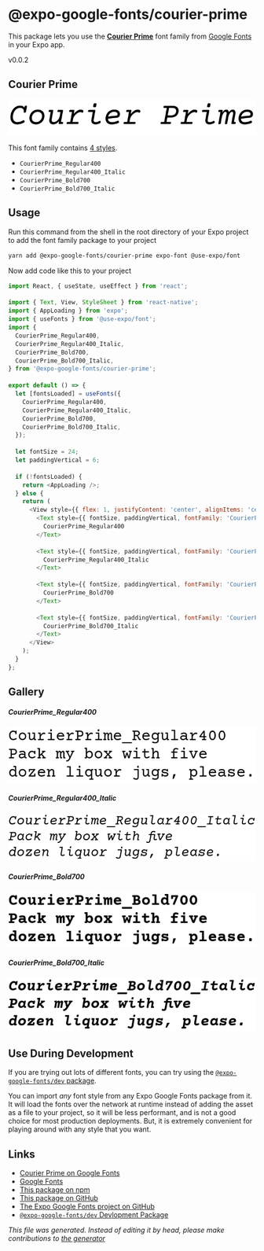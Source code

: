 # @expo-google-fonts/courier-prime

This package lets you use the [**Courier Prime**](https://fonts.google.com/specimen/Courier+Prime) font family from [Google Fonts](https://fonts.google.com/) in your Expo app.

v0.0.2

## Courier Prime

![Courier Prime](./font-family.png)

This font family contains [4 styles](#gallery).

- `CourierPrime_Regular400`
- `CourierPrime_Regular400_Italic`
- `CourierPrime_Bold700`
- `CourierPrime_Bold700_Italic`

## Usage

Run this command from the shell in the root directory of your Expo project to add the font family package to your project
```sh
yarn add @expo-google-fonts/courier-prime expo-font @use-expo/font
```

Now add code like this to your project
```js
import React, { useState, useEffect } from 'react';

import { Text, View, StyleSheet } from 'react-native';
import { AppLoading } from 'expo';
import { useFonts } from '@use-expo/font';
import {
  CourierPrime_Regular400,
  CourierPrime_Regular400_Italic,
  CourierPrime_Bold700,
  CourierPrime_Bold700_Italic,
} from '@expo-google-fonts/courier-prime';

export default () => {
  let [fontsLoaded] = useFonts({
    CourierPrime_Regular400,
    CourierPrime_Regular400_Italic,
    CourierPrime_Bold700,
    CourierPrime_Bold700_Italic,
  });

  let fontSize = 24;
  let paddingVertical = 6;

  if (!fontsLoaded) {
    return <AppLoading />;
  } else {
    return (
      <View style={{ flex: 1, justifyContent: 'center', alignItems: 'center' }}>
        <Text style={{ fontSize, paddingVertical, fontFamily: 'CourierPrime_Regular400' }}>
          CourierPrime_Regular400
        </Text>

        <Text style={{ fontSize, paddingVertical, fontFamily: 'CourierPrime_Regular400_Italic' }}>
          CourierPrime_Regular400_Italic
        </Text>

        <Text style={{ fontSize, paddingVertical, fontFamily: 'CourierPrime_Bold700' }}>
          CourierPrime_Bold700
        </Text>

        <Text style={{ fontSize, paddingVertical, fontFamily: 'CourierPrime_Bold700_Italic' }}>
          CourierPrime_Bold700_Italic
        </Text>
      </View>
    );
  }
};

```

## Gallery

##### CourierPrime_Regular400
![CourierPrime_Regular400](./4ab28865b2644070e548699748855f2d5a34b5bf8adea09607e18d4a7adc8999.ttf.png)

##### CourierPrime_Regular400_Italic
![CourierPrime_Regular400_Italic](./7109c63818181b56013b7ced3e5da53d756aab727e6a9786a0c8a58affe4ec23.ttf.png)

##### CourierPrime_Bold700
![CourierPrime_Bold700](./385e70d216befbb71f12f5009f1824d235e0f4f2ab653bb0296d5d999afdfd3f.ttf.png)

##### CourierPrime_Bold700_Italic
![CourierPrime_Bold700_Italic](./3f61e15019812e414a4dba4f3b4fbdda453e8c4dd18deafacb7c55686cef11a7.ttf.png)


## Use During Development

If you are trying out lots of different fonts, you can try using the [`@expo-google-fonts/dev` package](https://www.npmjs.com/package/@expo-google-fonts/dev).

You can import *any* font style from any Expo Google Fonts package from it. It will load the fonts
over the network at runtime instead of adding the asset as a file to your project, so it will be 
less performant, and is not a good choice for most production deployments. But, it is extremely convenient
for playing around with any style that you want.

## Links

- [Courier Prime on Google Fonts](https://fonts.google.com/specimen/Courier+Prime)
- [Google Fonts](https://fonts.google.com/)
- [This package on npm](https://www.npmjs.com/package/@expo-google-fonts/courier-prime)
- [This package on GitHub](https://github.com/expo/google-fonts/tree/master/font-packages/courier-prime)
- [The Expo Google Fonts project on GitHub](https://github.com/expo/google-fonts)
- [`@expo-google-fonts/dev` Devlopment Package](https://github.com/expo/google-fonts/tree/master/font-packages/dev)


*This file was generated. Instead of editing it by head, please make contributions to [the generator](https://github.com/expo/google-fonts/tree/master/packages/generator)*

